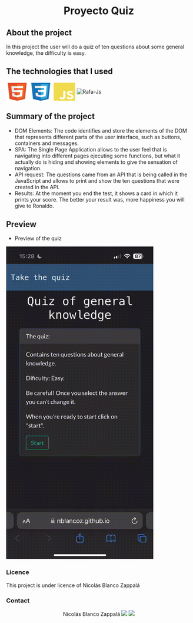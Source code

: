 <h1 align="center">Proyecto Quiz</h1>

## About the project
In this project the user will do a quiz of ten questions about some general knowledge, the difficulty is easy.

## The technologies that I used

<img align="center" alt="HTML" height="50" width="60" src="https://raw.githubusercontent.com/devicons/devicon/master/icons/html5/html5-original.svg"> <img align="center" alt="CSS" height="50" width="60" src="https://raw.githubusercontent.com/devicons/devicon/master/icons/css3/css3-original.svg"> <img align="center" alt="Rafa-Js" height="50" width="60" src="https://raw.githubusercontent.com/devicons/devicon/master/icons/javascript/javascript-plain.svg"> <img align="center" alt="Rafa-Js" height="50" width="60" src="https://cdn.icon-icons.com/icons2/2699/PNG/512/bootswatch_logo_icon_170459.png">

## Summary of the project
<ul>
    <li>
    DOM Elements: The code identifies and store the elements of the DOM that represents different parts of the user interface, such as buttons, containers and messages.
    </li>
    <li>
    SPA: The Single Page Application allows to the user feel that is navigating into different pages ejecuting some functions, but what it actually do is hiding and showing elements to give the sensation of navigation.
    </li>
    <li>
    API request: The questions came from an API that is being called in the JavaScript and allows to print and show the ten questions that were created in the API.
    </li>
    <li>
    Results: At the moment you end the test, it shows a card in which it prints your score. The better your result was, more happiness you will give to Ronaldo.
    </li>
</ul>


## Preview

- Preview of the quiz

![foto](./assets/quiz_preview.gif)

### Licence
This project is under licence of Nicolás Blanco Zappalá

### Contact
  <p display="flex" align="center" justify-content="center">
 Nicolás Blanco Zappalá
<a href = "nblancozappala@gmail.com"><img src="https://img.shields.io/badge/-Gmail-%23333?style=for-the-badge&logo=gmail&logoColor=white" target="_blank"></a>
    <a href="https://www.linkedin.com/in/nblancoz" target="_blank"><img src="https://img.shields.io/badge/-LinkedIn-%230077B5?style=for-the-badge&logo=linkedin&logoColor=white" target="_blank"></a> 
</p>